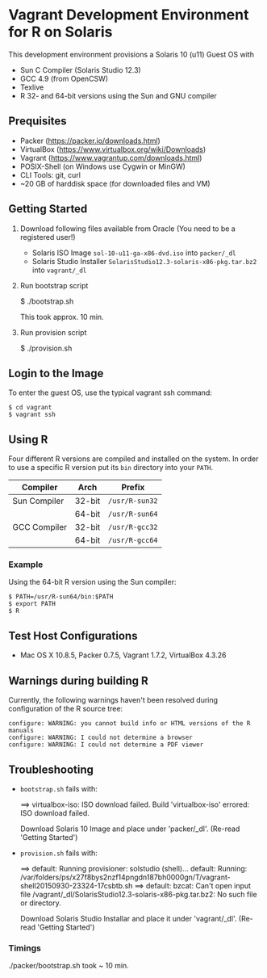 # Vagrant Development Environment for R on Solaris 

This development environment provisions a Solaris 10 (u11) Guest OS
with 
- Sun C Compiler (Solaris Studio 12.3) 
- GCC 4.9 (from OpenCSW)
- Texlive
- R 32- and 64-bit versions using the Sun and GNU compiler 

## Prequisites

- Packer (https://packer.io/downloads.html)
- VirtualBox (https://www.virtualbox.org/wiki/Downloads)
- Vagrant (https://www.vagrantup.com/downloads.html)
- POSIX-Shell (on Windows use Cygwin or MinGW)
- CLI Tools: git, curl
- ~20 GB of harddisk space (for downloaded files and VM)

## Getting Started

1. Download following files available from Oracle (You need to be a registered user!)
   - Solaris ISO Image `sol-10-u11-ga-x86-dvd.iso` into `packer/_dl`
   - Solaris Studio Installer `SolarisStudio12.3-solaris-x86-pkg.tar.bz2` into `vagrant/_dl`
2. Run bootstrap script

    $ ./bootstrap.sh
   
   This took approx. 10 min.
3. Run provision script

    $ ./provision.sh

## Login to the Image

To enter the guest OS, use the typical vagrant ssh command:

    $ cd vagrant 
    $ vagrant ssh

## Using R

Four different R versions are compiled and installed on the system.
In order to use a specific R version put its `bin` directory into your `PATH`.

Compiler        | Arch     | Prefix   
--------------- | -------- | ---------------------
Sun Compiler    | 32-bit   | `/usr/R-sun32`
                | 64-bit   | `/usr/R-sun64`
GCC Compiler    | 32-bit   | `/usr/R-gcc32`
                | 64-bit   | `/usr/R-gcc64`
  
### Example

Using the 64-bit R version using the Sun compiler:

    $ PATH=/usr/R-sun64/bin:$PATH
    $ export PATH
    $ R

## Test Host Configurations

- Mac OS X 10.8.5, Packer 0.7.5, Vagrant 1.7.2, VirtualBox 4.3.26

## Warnings during building R

Currently, the following warnings haven't been resolved during configuration of the R source tree:

    configure: WARNING: you cannot build info or HTML versions of the R manuals
    configure: WARNING: I could not determine a browser
    configure: WARNING: I could not determine a PDF viewer


## Troubleshooting

- `bootstrap.sh` fails with:

    ==> virtualbox-iso: ISO download failed.
    Build 'virtualbox-iso' errored: ISO download failed.

  Download Solaris 10 Image and place under 'packer/_dl'. (Re-read 'Getting Started')

- `provision.sh` fails with:

    ==> default: Running provisioner: solstudio (shell)...
        default: Running: /var/folders/ps/x27f8bys2nzf14pngdn187bh0000gn/T/vagrant-shell20150930-23324-17csbtb.sh
    ==> default: bzcat: Can't open input file /vagrant/_dl/SolarisStudio12.3-solaris-x86-pkg.tar.bz2: No such file or directory.

  Download Solaris Studio Installar and place it under 'vagrant/_dl'. (Re-read 'Getting Started')

### Timings

  ./packer/bootstrap.sh took ~ 10 min.

